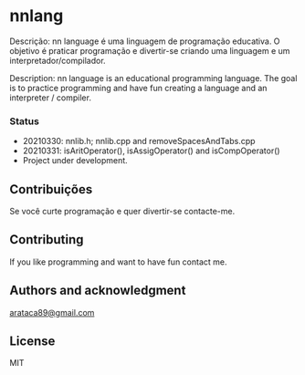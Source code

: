 # nnlang
Descrição: nn language é uma linguagem de programação educativa. O objetivo é praticar programação e divertir-se criando uma linguagem e um interpretador/compilador. 

Description: nn language is an educational programming language. The goal is to practice programming and have fun creating a language and an interpreter / compiler.

### Status
- 20210330: nnlib.h; nnlib.cpp and removeSpacesAndTabs.cpp
- 20210331: isAritOperator(), isAssigOperator() and isCompOperator()
- Project under development.


## Contribuições
Se você curte programação e quer divertir-se contacte-me.

## Contributing
If you like programming and want to have fun contact me.

## Authors and acknowledgment
arataca89@gmail.com

## License
MIT




